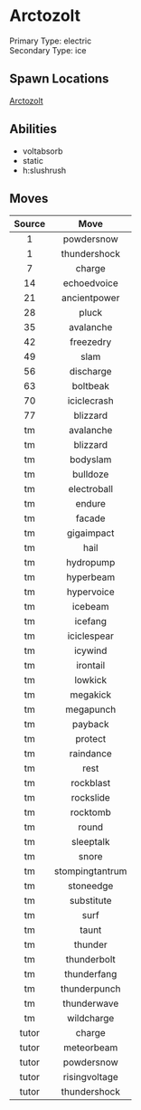 # Arctozolt  
Primary Type: electric  
Secondary Type: ice  
  
## Spawn Locations  
[Arctozolt](/data/spawn_presets/arctozolt.md)  
  
## Abilities  
  * voltabsorb
  * static
  * h:slushrush
  
  
## Moves  
  
| Source | Move |  
|:---:|:---:|  
| 1 | powdersnow |  
| 1 | thundershock |  
| 7 | charge |  
| 14 | echoedvoice |  
| 21 | ancientpower |  
| 28 | pluck |  
| 35 | avalanche |  
| 42 | freezedry |  
| 49 | slam |  
| 56 | discharge |  
| 63 | boltbeak |  
| 70 | iciclecrash |  
| 77 | blizzard |  
| tm | avalanche |  
| tm | blizzard |  
| tm | bodyslam |  
| tm | bulldoze |  
| tm | electroball |  
| tm | endure |  
| tm | facade |  
| tm | gigaimpact |  
| tm | hail |  
| tm | hydropump |  
| tm | hyperbeam |  
| tm | hypervoice |  
| tm | icebeam |  
| tm | icefang |  
| tm | iciclespear |  
| tm | icywind |  
| tm | irontail |  
| tm | lowkick |  
| tm | megakick |  
| tm | megapunch |  
| tm | payback |  
| tm | protect |  
| tm | raindance |  
| tm | rest |  
| tm | rockblast |  
| tm | rockslide |  
| tm | rocktomb |  
| tm | round |  
| tm | sleeptalk |  
| tm | snore |  
| tm | stompingtantrum |  
| tm | stoneedge |  
| tm | substitute |  
| tm | surf |  
| tm | taunt |  
| tm | thunder |  
| tm | thunderbolt |  
| tm | thunderfang |  
| tm | thunderpunch |  
| tm | thunderwave |  
| tm | wildcharge |  
| tutor | charge |  
| tutor | meteorbeam |  
| tutor | powdersnow |  
| tutor | risingvoltage |  
| tutor | thundershock |  
  
